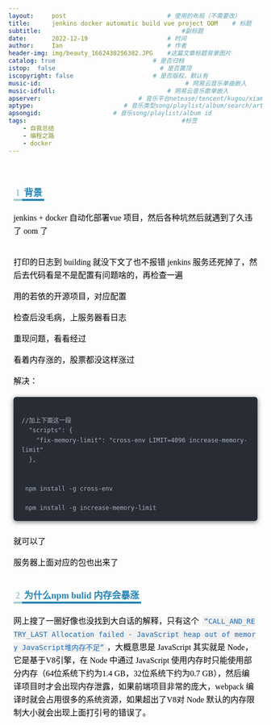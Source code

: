 ```yaml
---
layout:     post             				# 使用的布局（不需要改）
title:      jenkins docker automatic build vue project OOM    # 标题 
subtitle:    					  				#副标题
date:       2022-12-19  					# 时间
author:     Ian                  			# 作者
header-img: img/beauty_1662430256382.JPG 	#这篇文章标题背景图片
catalog: true                        	# 是否归档
istop:  false                             # 是否置顶
iscopyright: false                      # 是否版权，默认有
music-id:                                        # 网易云音乐单曲嵌入
music-idfull:                               # 网易云音乐歌单嵌入
apserver:                           # 音乐平台netease/tencent/kugou/xiami/baidu
aptype:     	           		# 音乐类型song/playlist/album/search/artist
apsongid:                    # 音乐song/playlist/album id
tags:                              	           	#标签
    - 自我总结
    - 编程之路
    - docker
---
```


&nbsp;
&nbsp;
<section id="nice" data-tool="mdnice编辑器" data-website="https://www.mdnice.com" style="font-size: 16px; color: black; padding: 0 10px; line-height: 1.6; word-spacing: 0px; letter-spacing: 0px; word-break: break-word; word-wrap: break-word; text-align: left; counter-reset: counterh1 counterh2 counterh3; font-family: Optima-Regular, Optima, PingFangSC-light, PingFangTC-light, 'PingFang SC', Cambria, Cochin, Georgia, Times, 'Times New Roman', serif;"><h2 data-tool="mdnice编辑器" style="margin-top: 30px; margin-bottom: 15px; padding: 0px; font-weight: bold; color: black; font-size: 22px;"><span class="prefix" style="display: inline-block;"><span style="counter-increment: counterh2; color: rgb(159,205,208); border-bottom: 4px solid rgb(159,205,208); font-size: 18px; padding: 2px 4px;">1</span></span><span class="content" style="font-size: 18px; border-bottom: 4px solid rgb(37,132,181); padding: 2px 4px; color: rgb(37,132,181);">背景</span><span class="suffix"></span></h2>
<p data-tool="mdnice编辑器" style="font-size: 16px; padding-top: 8px; padding-bottom: 8px; margin: 0; line-height: 26px; color: black;">jenkins + docker 自动化部署vue 项目，然后各种坑然后就遇到了久违了 oom 了</p>
<figure data-tool="mdnice编辑器" style="margin: 0; margin-top: 10px; margin-bottom: 10px; display: flex; flex-direction: column; justify-content: center; align-items: center;"><img src="https://tva1.sinaimg.cn/large/008vxvgGly1h99bssmxd0j30ti0i7tcz.jpg" alt style="display: block; margin: 0 auto; max-width: 100%;"></figure>
<p data-tool="mdnice编辑器" style="font-size: 16px; padding-top: 8px; padding-bottom: 8px; margin: 0; line-height: 26px; color: black;">打印的日志到 building 就没下文了也不报错 jenkins 服务还死掉了，然后去代码看是不是配置有问题啥的，再检查一遍</p>
<p data-tool="mdnice编辑器" style="font-size: 16px; padding-top: 8px; padding-bottom: 8px; margin: 0; line-height: 26px; color: black;">用的若依的开源项目，对应配置
<img src="https://tva1.sinaimg.cn/large/008vxvgGly1h99btv2jevj31hg0r8afy.jpg" alt style="display: block; margin: 0 auto; max-width: 100%;"></p>
<p data-tool="mdnice编辑器" style="font-size: 16px; padding-top: 8px; padding-bottom: 8px; margin: 0; line-height: 26px; color: black;">检查后没毛病，上服务器看日志
<img src="https://tva1.sinaimg.cn/large/008vxvgGly1h99bvtrxpkj31300u0qce.jpg" alt style="display: block; margin: 0 auto; max-width: 100%;"></p>
<p data-tool="mdnice编辑器" style="font-size: 16px; padding-top: 8px; padding-bottom: 8px; margin: 0; line-height: 26px; color: black;">重现问题，看看经过
<img src="https://tva1.sinaimg.cn/large/008vxvgGly1h99bwoj7dvj31db0u0tbx.jpg" alt style="display: block; margin: 0 auto; max-width: 100%;"></p>
<p data-tool="mdnice编辑器" style="font-size: 16px; padding-top: 8px; padding-bottom: 8px; margin: 0; line-height: 26px; color: black;">看着内存涨的，股票都没这样涨过</p>
<p data-tool="mdnice编辑器" style="font-size: 16px; padding-top: 8px; padding-bottom: 8px; margin: 0; line-height: 26px; color: black;">解决：</p>
<pre class="custom" data-tool="mdnice编辑器" style="margin-top: 10px; margin-bottom: 10px; border-radius: 5px; box-shadow: rgba(0, 0, 0, 0.55) 0px 2px 10px;"><span style="display: block; background: url(https://files.mdnice.com/user/3441/876cad08-0422-409d-bb5a-08afec5da8ee.svg); height: 30px; width: 100%; background-size: 40px; background-repeat: no-repeat; background-color: #282c34; margin-bottom: -7px; border-radius: 5px; background-position: 10px 10px;"></span><code class="hljs" style="overflow-x: auto; padding: 16px; color: #abb2bf; display: -webkit-box; font-family: Operator Mono, Consolas, Monaco, Menlo, monospace; font-size: 12px; -webkit-overflow-scrolling: touch; padding-top: 15px; background: #282c34; border-radius: 5px;">//加上下面这一段<br>&nbsp;&nbsp;"scripts":&nbsp;{<br>&nbsp;&nbsp;&nbsp;&nbsp;"fix-memory-limit":&nbsp;"cross-env&nbsp;LIMIT=4096&nbsp;increase-memory-limit"<br>&nbsp;&nbsp;},<br>&nbsp;&nbsp;<br>&nbsp;&nbsp;<br>&nbsp;npm&nbsp;install&nbsp;-g&nbsp;cross-env<br>&nbsp;<br>&nbsp;npm&nbsp;install&nbsp;-g&nbsp;increase-memory-limit<br></code></pre>
<figure data-tool="mdnice编辑器" style="margin: 0; margin-top: 10px; margin-bottom: 10px; display: flex; flex-direction: column; justify-content: center; align-items: center;"><img src="https://tva1.sinaimg.cn/large/008vxvgGly1h99bxpc0a8j311k0u0gqk.jpg" alt style="display: block; margin: 0 auto; max-width: 100%;"></figure>
<p data-tool="mdnice编辑器" style="font-size: 16px; padding-top: 8px; padding-bottom: 8px; margin: 0; line-height: 26px; color: black;">就可以了
<img src="https://tva1.sinaimg.cn/large/008vxvgGly1h99byjjo30j30zu0u0n0f.jpg" alt style="display: block; margin: 0 auto; max-width: 100%;"></p>
<p data-tool="mdnice编辑器" style="font-size: 16px; padding-top: 8px; padding-bottom: 8px; margin: 0; line-height: 26px; color: black;">服务器上面对应的包也出来了
<img src="https://tva1.sinaimg.cn/large/008vxvgGly1h99byzm6t3j317m0hi42k.jpg" alt style="display: block; margin: 0 auto; max-width: 100%;"></p>
<h2 data-tool="mdnice编辑器" style="margin-top: 30px; margin-bottom: 15px; padding: 0px; font-weight: bold; color: black; font-size: 22px;"><span class="prefix" style="display: inline-block;"><span style="counter-increment: counterh2; color: rgb(159,205,208); border-bottom: 4px solid rgb(159,205,208); font-size: 18px; padding: 2px 4px;">2</span></span><span class="content" style="font-size: 18px; border-bottom: 4px solid rgb(37,132,181); padding: 2px 4px; color: rgb(37,132,181);">为什么npm bulid 内存会暴涨</span><span class="suffix"></span></h2>
<p data-tool="mdnice编辑器" style="font-size: 16px; padding-top: 8px; padding-bottom: 8px; margin: 0; line-height: 26px; color: black;">网上搜了一圈好像也没找到大白话的解释，只有这个 <code style="font-size: 14px; word-wrap: break-word; padding: 2px 4px; border-radius: 4px; margin: 0 2px; color: #1e6bb8; background-color: rgba(27,31,35,.05); font-family: Operator Mono, Consolas, Monaco, Menlo, monospace; word-break: break-all;">“CALL_AND_RETRY_LAST Allocation failed - JavaScript heap out of memory JavaScript堆内存不足”</code>，大概意思是 JavaScript 其实就是 Node， 它是基于V8引擎，在 Node 中通过 JavaScript 使用内存时只能使用部分内存（64位系统下约为1.4 GB，32位系统下约为0.7 GB），然后编译项目时才会出现内存泄露，如果前端项目非常的庞大，webpack 编译时就会占用很多的系统资源，如果超出了V8对 Node 默认的内存限制大小就会出现上面打引号的错误了。</p>
</section>